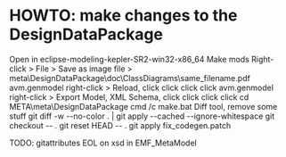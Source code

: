 # HOWTO: make changes to the DesignDataPackage

Open in eclipse-modeling-kepler-SR2-win32-x86_64
Make mods
Right-click > File > Save as image file > meta\DesignDataPackage\doc\ClassDiagrams\same_filename.pdf
avm.genmodel right-click > Reload, click click click click
avm.genmodel right-click > Export Model, XML Schema, click click click click
cd META\meta\DesignDataPackage
cmd /c make.bat
Diff tool, remove some stuff
 git diff -w --no-color . | git apply --cached --ignore-whitespace
 git checkout -- .
 git reset HEAD -- .
 git apply fix_codegen.patch

TODO: gitattributes EOL on xsd in EMF_MetaModel